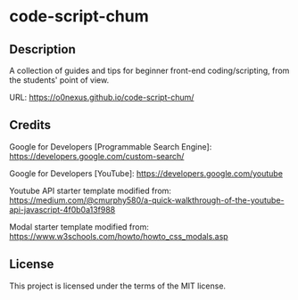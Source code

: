 # code-script-chum

## Description

A collection of guides and tips for beginner front-end coding/scripting, from the students' point of view.

URL: https://o0nexus.github.io/code-script-chum/


## Credits

Google for Developers [Programmable Search Engine]: https://developers.google.com/custom-search/

Google for Developers [YouTube]: https://developers.google.com/youtube

Youtube API starter template modified from: https://medium.com/@cmurphy580/a-quick-walkthrough-of-the-youtube-api-javascript-4f0b0a13f988

Modal starter template modified from: https://www.w3schools.com/howto/howto_css_modals.asp

## License

This project is licensed under the terms of the MIT license.
